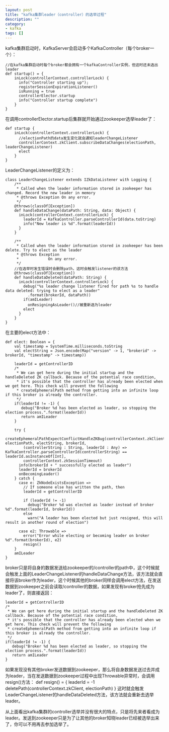 ```yaml
---
layout: post
title: "kafka集群leader（controller）的选举过程"
description: ""
category: 
- kafka
tags: []
---
```



kafka集群启动时，KafkaServer会启动多个KafkaController（每个broker一个）：

    //在kafka集群启动时每个broker都会拥有一个kafkaController实例，但这时还未选出leader
    def startup() = {
	    inLock(controllerContext.controllerLock) {
	      info("Controller starting up");
	      registerSessionExpirationListener()
	      isRunning = true
	      controllerElector.startup
	      info("Controller startup complete")
	    }
    }

在调用controllerElector.startup后集群就开始通过zookeeper选举leader了：

	def startup {
	    inLock(controllerContext.controllerLock) {
	      //electionPath的data发生变化就会通知leaderChangeListener
	      controllerContext.zkClient.subscribeDataChanges(electionPath, leaderChangeListener)
	      elect
	    }
    }

LeaderChangeListener的定义为：

	class LeaderChangeListener extends IZkDataListener with Logging {
	    /**
	     * Called when the leader information stored in zookeeper has changed. Record the new leader in memory
	     * @throws Exception On any error.
	     */
	    @throws(classOf[Exception])
	    def handleDataChange(dataPath: String, data: Object) {
	      inLock(controllerContext.controllerLock) {
	        leaderId = KafkaController.parseControllerId(data.toString)
	        info("New leader is %d".format(leaderId))
	      }
	    }
	
	    /**
	     * Called when the leader information stored in zookeeper has been delete. Try to elect as the leader
	     * @throws Exception
	     *             On any error.
	     */
	    //在选举时发生错误时会删除path，这时会触发listener的该方法
	    @throws(classOf[Exception])
	    def handleDataDeleted(dataPath: String) {
	      inLock(controllerContext.controllerLock) {
	        debug("%s leader change listener fired for path %s to handle data deleted: trying to elect as a leader"
	          .format(brokerId, dataPath))
	        if(amILeader)
	          onResigningAsLeader()//被重新选为leader
	        elect
	      }
	    }
    }

在主要的elect方法中：

	def elect: Boolean = {
	    val timestamp = SystemTime.milliseconds.toString
	    val electString = Json.encode(Map("version" -> 1, "brokerid" -> brokerId, "timestamp" -> timestamp))
	   
	    leaderId = getControllerID 
	    /* 
	     * We can get here during the initial startup and the handleDeleted ZK callback. Because of the potential race condition, 
	     * it's possible that the controller has already been elected when we get here. This check will prevent the following 
	     * createEphemeralPath method from getting into an infinite loop if this broker is already the controller.
	     */
	    if(leaderId != -1) {
	       debug("Broker %d has been elected as leader, so stopping the election process.".format(leaderId))
	       return amILeader
	    }
	
	    try {
	      createEphemeralPathExpectConflictHandleZKBug(controllerContext.zkClient, electionPath, electString, brokerId,
	        (controllerString : String, leaderId : Any) => KafkaController.parseControllerId(controllerString) == leaderId.asInstanceOf[Int],
	        controllerContext.zkSessionTimeout)
	      info(brokerId + " successfully elected as leader")
	      leaderId = brokerId
	      onBecomingLeader()
	    } catch {
	      case e: ZkNodeExistsException =>
	        // If someone else has written the path, then
	        leaderId = getControllerID 
	
	        if (leaderId != -1)
	          debug("Broker %d was elected as leader instead of broker %d".format(leaderId, brokerId))
	        else
	          warn("A leader has been elected but just resigned, this will result in another round of election")
	
	      case e2: Throwable =>
	        error("Error while electing or becoming leader on broker %d".format(brokerId), e2)
	        resign()
	    }
	    amILeader
    }

broker只是将自身的数据发送给zookeeper的/controller的path中，这个时候就会触发上面的LeaderChangeListener的handleDataChange方法，该方法就会直接将该broker作为leader，这个时候其他的broker同样会调用elect方法，在发送数据到zookeeper之前会读取/controller的数据，如果发现有broker抢先成为leader了，则直接返回：

	leaderId = getControllerID 
    /* 
     * We can get here during the initial startup and the handleDeleted ZK callback. Because of the potential race condition, 
     * it's possible that the controller has already been elected when we get here. This check will prevent the following 
     * createEphemeralPath method from getting into an infinite loop if this broker is already the controller.
     */
    if(leaderId != -1) {
       debug("Broker %d has been elected as leader, so stopping the election process.".format(leaderId))
       return amILeader
    }

如果发现没有其他broker发送数据到zookeeper，那么将自身数据发送过去并成为leader，当在发送数据到zookeeper过程中出现Throwable异常时，会调用resign()方法：
	def resign() = {
    	leaderId = -1
    	deletePath(controllerContext.zkClient, electionPath)
	}
这时就会触发LeaderChangeListener的handleDataDeleted方法，该方法就会重新去选举leader。

从上面看出kafka集群的controller选举并没有很大的特点，只是将先来者看成为leader。发送到zookeeper只是为了让其他的broker知晓leader已经被选举出来了，你可以不用再去参加选举了。
